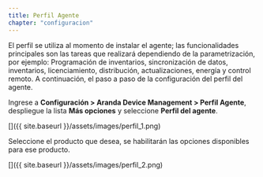 ```yaml
---
title: Perfil Agente
chapter: "configuracion"
---
```


El perfil se utiliza al momento de instalar el agente; las funcionalidades principales son las tareas que realizará dependiendo de la parametrización, por ejemplo: Programación de inventarios, sincronización de datos, inventarios, licenciamiento, distribución, actualizaciones, energía y control remoto. A continuación, el paso a paso de la configuración del perfil del agente.

Ingrese a **Configuración &gt; Aranda Device Management &gt; Perfil Agente**, despliegue la lista **Más opciones** y seleccione **Perfil del agente**.

[]({{ site.baseurl }}/assets/images/perfil_1.png)

Seleccione el producto que desea, se habilitarán las opciones disponibles para ese producto.

[]({{ site.baseurl }}/assets/images/perfil_2.png)
